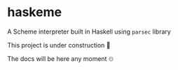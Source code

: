 # haskeme

A Scheme interpreter built in Haskell using `parsec` library

This project is under construction 🚧

The docs will be here any moment ⏲